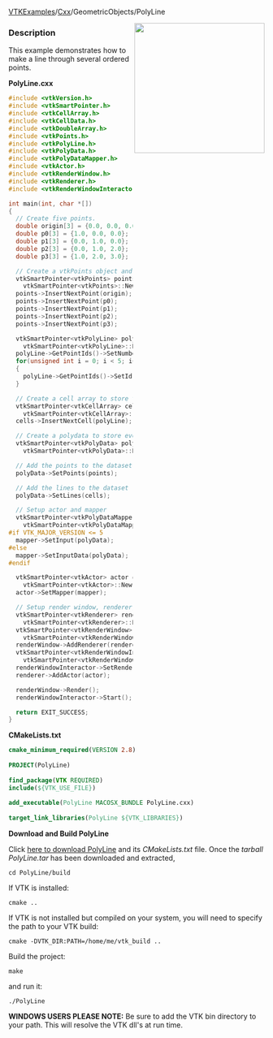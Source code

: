 [VTKExamples](/home/)/[Cxx](/Cxx)/GeometricObjects/PolyLine

<img align="right" src="https://github.com/lorensen/VTKExamples/blob/gh-pages/Testing/Baseline/GeometricObjects/TestPolyLine.png?raw=true" width="256" />

### Description
This example demonstrates how to make a line through several ordered points.

**PolyLine.cxx**
```c++
#include <vtkVersion.h>
#include <vtkSmartPointer.h>
#include <vtkCellArray.h>
#include <vtkCellData.h>
#include <vtkDoubleArray.h>
#include <vtkPoints.h>
#include <vtkPolyLine.h>
#include <vtkPolyData.h>
#include <vtkPolyDataMapper.h>
#include <vtkActor.h>
#include <vtkRenderWindow.h>
#include <vtkRenderer.h>
#include <vtkRenderWindowInteractor.h>

int main(int, char *[])
{
  // Create five points.
  double origin[3] = {0.0, 0.0, 0.0};
  double p0[3] = {1.0, 0.0, 0.0};
  double p1[3] = {0.0, 1.0, 0.0};
  double p2[3] = {0.0, 1.0, 2.0};
  double p3[3] = {1.0, 2.0, 3.0};

  // Create a vtkPoints object and store the points in it
  vtkSmartPointer<vtkPoints> points =
    vtkSmartPointer<vtkPoints>::New();
  points->InsertNextPoint(origin);
  points->InsertNextPoint(p0);
  points->InsertNextPoint(p1);
  points->InsertNextPoint(p2);
  points->InsertNextPoint(p3);

  vtkSmartPointer<vtkPolyLine> polyLine =
    vtkSmartPointer<vtkPolyLine>::New();
  polyLine->GetPointIds()->SetNumberOfIds(5);
  for(unsigned int i = 0; i < 5; i++)
  {
    polyLine->GetPointIds()->SetId(i,i);
  }

  // Create a cell array to store the lines in and add the lines to it
  vtkSmartPointer<vtkCellArray> cells =
    vtkSmartPointer<vtkCellArray>::New();
  cells->InsertNextCell(polyLine);

  // Create a polydata to store everything in
  vtkSmartPointer<vtkPolyData> polyData =
    vtkSmartPointer<vtkPolyData>::New();

  // Add the points to the dataset
  polyData->SetPoints(points);

  // Add the lines to the dataset
  polyData->SetLines(cells);

  // Setup actor and mapper
  vtkSmartPointer<vtkPolyDataMapper> mapper =
    vtkSmartPointer<vtkPolyDataMapper>::New();
#if VTK_MAJOR_VERSION <= 5
  mapper->SetInput(polyData);
#else
  mapper->SetInputData(polyData);
#endif

  vtkSmartPointer<vtkActor> actor =
    vtkSmartPointer<vtkActor>::New();
  actor->SetMapper(mapper);

  // Setup render window, renderer, and interactor
  vtkSmartPointer<vtkRenderer> renderer =
    vtkSmartPointer<vtkRenderer>::New();
  vtkSmartPointer<vtkRenderWindow> renderWindow =
    vtkSmartPointer<vtkRenderWindow>::New();
  renderWindow->AddRenderer(renderer);
  vtkSmartPointer<vtkRenderWindowInteractor> renderWindowInteractor =
    vtkSmartPointer<vtkRenderWindowInteractor>::New();
  renderWindowInteractor->SetRenderWindow(renderWindow);
  renderer->AddActor(actor);

  renderWindow->Render();
  renderWindowInteractor->Start();

  return EXIT_SUCCESS;
}
```
**CMakeLists.txt**
```cmake
cmake_minimum_required(VERSION 2.8)
 
PROJECT(PolyLine)
 
find_package(VTK REQUIRED)
include(${VTK_USE_FILE})
 
add_executable(PolyLine MACOSX_BUNDLE PolyLine.cxx)
 
target_link_libraries(PolyLine ${VTK_LIBRARIES})
```

**Download and Build PolyLine**

Click [here to download PolyLine](https://github.com/lorensen/VTKWikiExamplesTarballs/raw/master/PolyLine.tar) and its *CMakeLists.txt* file.
Once the *tarball PolyLine.tar* has been downloaded and extracted,
```
cd PolyLine/build 
```
If VTK is installed:
```
cmake ..
```
If VTK is not installed but compiled on your system, you will need to specify the path to your VTK build:
```
cmake -DVTK_DIR:PATH=/home/me/vtk_build ..
```
Build the project:
```
make
```
and run it:
```
./PolyLine
```
**WINDOWS USERS PLEASE NOTE:** Be sure to add the VTK bin directory to your path. This will resolve the VTK dll's at run time.

